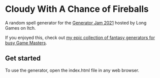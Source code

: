 # Cloudy With A Chance of Fireballs

A random spell generator for the [Generator Jam 2021](https://itch.io/jam/generator-jam-2021) hosted by Long Games on Itch.

If you enjoyed this, check out [my epic collection of fantasy generators for busy Game Masters](https://www.herebetaverns.com).

## Get started

To use the generator, open the index.html file in any web browser.
